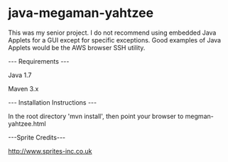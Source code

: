 java-megaman-yahtzee
====================

This was my senior project. I do not recommend using embedded Java Applets for a GUI except for specific exceptions. Good examples of Java Applets would be the AWS browser SSH utility.

--- Requirements ---

Java 1.7

Maven 3.x

--- Installation Instructions ---

In the root directory 'mvn install', then point your browser to megman-yahtzee.html

---Sprite Credits---

http://www.sprites-inc.co.uk
